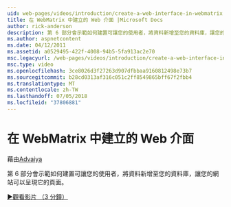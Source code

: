 ```yaml
---
uid: web-pages/videos/introduction/create-a-web-interface-in-webmatrix
title: 在 WebMatrix 中建立的 Web 介面 |Microsoft Docs
author: rick-anderson
description: 第 6 部分會示範如何建置可讓您的使用者，將資料新增至您的資料庫，讓您的網站可以呈現它的頁面。
ms.author: aspnetcontent
ms.date: 04/12/2011
ms.assetid: a0529495-422f-4008-94b5-5fa913ac2e70
msc.legacyurl: /web-pages/videos/introduction/create-a-web-interface-in-webmatrix
msc.type: video
ms.openlocfilehash: 3ce8026d3f27263d907dfbbaa9160812498e73b7
ms.sourcegitcommit: b28cd0313af316c051c2ff8549865bff67f2fbb4
ms.translationtype: MT
ms.contentlocale: zh-TW
ms.lasthandoff: 07/05/2018
ms.locfileid: "37806881"
---
```

<a name="create-a-web-interface-in-webmatrix"></a>在 WebMatrix 中建立的 Web 介面
====================
藉由[Advaiya](https://twitter.com/Advaiyasolns)

第 6 部分會示範如何建置可讓您的使用者，將資料新增至您的資料庫，讓您的網站可以呈現它的頁面。

[&#9654;觀看影片 （3 分鐘）](https://channel9.msdn.com/Blogs/ASP-NET-Site-Videos/create-a-web-interface-in-webmatrix)
